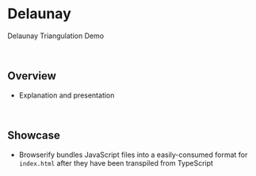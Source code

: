 # Delaunay
Delaunay Triangulation Demo

<br>

## Overview
* Explanation and presentation

<br>

## Showcase
* Browserify bundles JavaScript files into a easily-consumed format for `index.html` after they have been transpiled from TypeScript